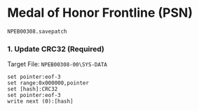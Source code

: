 # Medal of Honor Frontline (PSN) 

`NPEB00308.savepatch`

### 1. Update CRC32 (Required)

Target File: `NPEB00308-00\SYS-DATA`

```
set pointer:eof-3
set range:0x000000,pointer
set [hash]:CRC32
set pointer:eof-3
write next (0):[hash]
```

